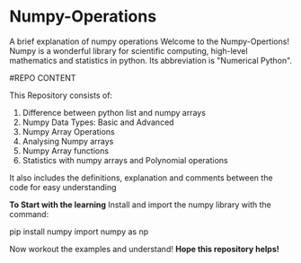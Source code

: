 # Numpy-Operations
A brief explanation of numpy operations
Welcome to the Numpy-Opertions!
Numpy is a wonderful library for scientific computing, high-level mathematics and statistics in python. Its abbreviation is "Numerical Python".

#REPO CONTENT

This Repository consists of:
1. Difference between python list and numpy arrays
2. Numpy Data Types: Basic and Advanced
3. Numpy Array Operations
4. Analysing Numpy arrays
5. Numpy Array functions
6. Statistics with numpy arrays and Polynomial operations

It also includes the definitions, explanation and comments between the code for easy understanding

**To Start with the learning**
Install and import the numpy library with the command:

pip install numpy
import numpy as np

Now workout the examples and understand!
**Hope this repository helps!**
